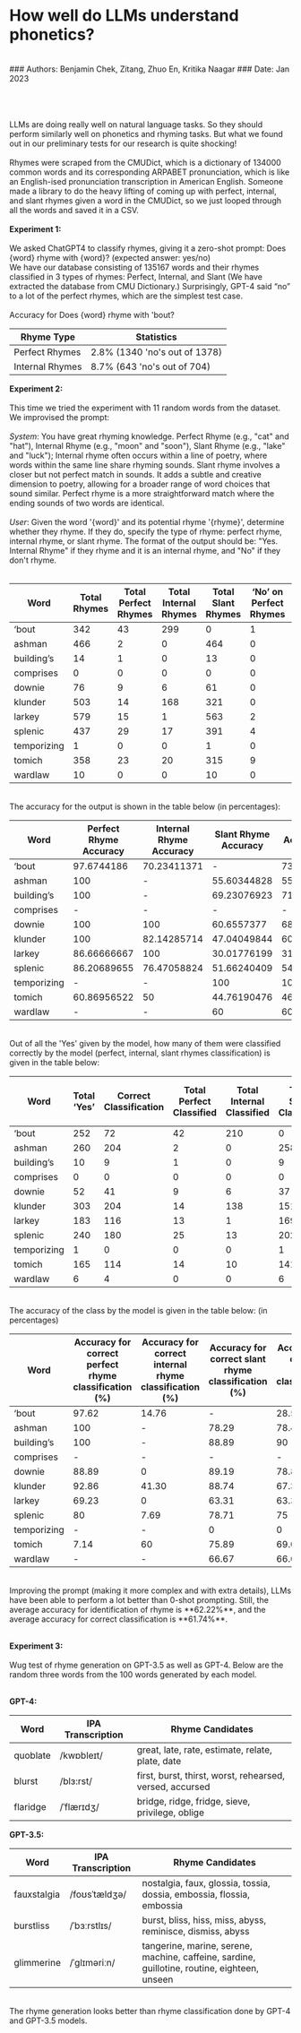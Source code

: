 # How well do LLMs understand phonetics?

<br>
### <span class="colored">Authors:</span> Benjamin Chek, Zitang, Zhuo En, Kritika Naagar
### <span class="colored">Date</span>: Jan 2023

<br><br><br>
LLMs are doing really well on natural language tasks. So they should perform similarly well on phonetics and rhyming tasks. But what we found out in our preliminary tests for our research is quite shocking!
<br><br>
Rhymes were scraped from the CMUDict, which is a dictionary of 134000 common words and its corresponding ARPABET pronunciation, which is like an English-ised pronunciation transcription in American English. Someone made a library to do the heavy lifting of coming up with perfect, internal, and slant rhymes given a word in the CMUDict, so we just looped through all the words and saved it in a CSV.
<br><br>
**Experiment 1:**
<br><br>
We asked ChatGPT4 to classify rhymes, giving it a zero-shot prompt: Does {word} rhyme with {word}? (expected answer: yes/no)  
We have our database consisting of 135167 words and their rhymes classified in 3 types of rhymes: Perfect, Internal, and Slant (We have extracted the database from CMU Dictionary.) Surprisingly, GPT-4 said “no” to a lot of the perfect rhymes, which are the simplest test case.
<br><br>
Accuracy for Does {word} rhyme with 'bout?

<div class="table blog-1-table-1">
    <table>
    <thead>
        <tr>
        <th>Rhyme Type</th>
        <th>Statistics</th>
        </tr>
    </thead>
    <tbody>
        <tr>
        <td data-label="Rhyme Type">Perfect Rhymes</td>
        <td data-label="Statistics">2.8% (1340 'no's out of 1378)</td>
        </tr>
        <tr>
        <td data-label="Rhyme Type">Internal Rhymes</td>
        <td data-label="Statistics">8.7% (643 'no's out of 704)</td>
        </tr>
    </tbody>
    </table>
</div>

**Experiment 2:**  
<br>
This time we tried the experiment with 11 random words from the dataset. We improvised the prompt:  
<br>
_System_: You have great rhyming knowledge. Perfect Rhyme (e.g., "cat" and "hat"), Internal Rhyme (e.g., "moon" and "soon"), Slant Rhyme (e.g., "lake" and "luck"); Internal rhyme often occurs within a line of poetry, where words within the same line share rhyming sounds. Slant rhyme involves a closer but not perfect match in sounds. It adds a subtle and creative dimension to poetry, allowing for a broader range of word choices that sound similar. Perfect rhyme is a more straightforward match where the ending sounds of two words are identical.  
<br>
_User_: Given the word '{word}' and its potential rhyme '{rhyme}', determine whether they rhyme. If they do, specify the type of rhyme: perfect rhyme, internal rhyme, or slant rhyme. The format of the output should be: "Yes. Internal Rhyme" if they rhyme and it is an internal rhyme, and "No" if they don't rhyme.  
<br>

<div class="table">
    <table>
    <thead>
        <tr>
        <th>Word</th>
        <th>Total Rhymes</th>
        <th>Total Perfect Rhymes</th>
        <th>Total Internal Rhymes</th>
        <th>Total Slant Rhymes</th>
        <th>‘No’ on Perfect Rhymes</th>
        <th>‘No’ on Internal Rhymes</th>
        <th>‘No’ on Slant Rhymes</th>
        </tr>
    </thead>
    <tbody>
        <tr>
        <td data-label="Word">‘bout</td>
        <td data-label="Total Rhymes">342</td>
        <td data-label="Total Perfect Rhymes">43</td>
        <td data-label="Total Internal Rhymes">299</td>
        <td data-label="Total Slant Rhymes">0</td>
        <td data-label="‘No’ on Perfect Rhymes">1</td>
        <td data-label="‘No’ on Internal Rhymes">89</td>
        <td data-label="‘No’ on Slant Rhymes">0</td>
        </tr>
        <tr>
        <td data-label="Word">ashman</td>
        <td data-label="Total Rhymes">466</td>
        <td data-label="Total Perfect Rhymes">2</td>
        <td data-label="Total Internal Rhymes">0</td>
        <td data-label="Total Slant Rhymes">464</td>
        <td data-label="‘No’ on Perfect Rhymes">0</td>
        <td data-label="‘No’ on Internal Rhymes">0</td>
        <td data-label="‘No’ on Slant Rhymes">206</td>
        </tr>
        <tr>
        <td data-label="Word">building’s</td>
        <td data-label="Total Rhymes">14</td>
        <td data-label="Total Perfect Rhymes">1</td>
        <td data-label="Total Internal Rhymes">0</td>
        <td data-label="Total Slant Rhymes">13</td>
        <td data-label="‘No’ on Perfect Rhymes">0</td>
        <td data-label="‘No’ on Internal Rhymes">0</td>
        <td data-label="‘No’ on Slant Rhymes">4</td>
        </tr>
        <tr>
        <td data-label="Word">comprises</td>
        <td data-label="Total Rhymes">0</td>
        <td data-label="Total Perfect Rhymes">0</td>
        <td data-label="Total Internal Rhymes">0</td>
        <td data-label="Total Slant Rhymes">0</td>
        <td data-label="‘No’ on Perfect Rhymes">0</td>
        <td data-label="‘No’ on Internal Rhymes">0</td>
        <td data-label="‘No’ on Slant Rhymes">0</td>
        </tr>
        <tr>
        <td data-label="Word">downie</td>
        <td data-label="Total Rhymes">76</td>
        <td data-label="Total Perfect Rhymes">9</td>
        <td data-label="Total Internal Rhymes">6</td>
        <td data-label="Total Slant Rhymes">61</td>
        <td data-label="‘No’ on Perfect Rhymes">0</td>
        <td data-label="‘No’ on Internal Rhymes">0</td>
        <td data-label="‘No’ on Slant Rhymes">24</td>
        </tr>
        <tr>
        <td data-label="Word">klunder</td>
        <td data-label="Total Rhymes">503</td>
        <td data-label="Total Perfect Rhymes">14</td>
        <td data-label="Total Internal Rhymes">168</td>
        <td data-label="Total Slant Rhymes">321</td>
        <td data-label="‘No’ on Perfect Rhymes">0</td>
        <td data-label="‘No’ on Internal Rhymes">30</td>
        <td data-label="‘No’ on Slant Rhymes">170</td>
        </tr>
        <tr>
        <td data-label="Word">larkey</td>
        <td data-label="Total Rhymes">579</td>
        <td data-label="Total Perfect Rhymes">15</td>
        <td data-label="Total Internal Rhymes">1</td>
        <td data-label="Total Slant Rhymes">563</td>
        <td data-label="‘No’ on Perfect Rhymes">2</td>
        <td data-label="‘No’ on Internal Rhymes">0</td>
        <td data-label="‘No’ on Slant Rhymes">394</td>
        </tr>
        <tr>
        <td data-label="Word">splenic</td>
        <td data-label="Total Rhymes">437</td>
        <td data-label="Total Perfect Rhymes">29</td>
        <td data-label="Total Internal Rhymes">17</td>
        <td data-label="Total Slant Rhymes">391</td>
        <td data-label="‘No’ on Perfect Rhymes">4</td>
        <td data-label="‘No’ on Internal Rhymes">4</td>
        <td data-label="‘No’ on Slant Rhymes">189</td>
        </tr>
        <tr>
        <td data-label="Word">temporizing</td>
        <td data-label="Total Rhymes">1</td>
        <td data-label="Total Perfect Rhymes">0</td>
        <td data-label="Total Internal Rhymes">0</td>
        <td data-label="Total Slant Rhymes">1</td>
        <td data-label="‘No’ on Perfect Rhymes">0</td>
        <td data-label="‘No’ on Internal Rhymes">0</td>
        <td data-label="‘No’ on Slant Rhymes">0</td>
        </tr>
        <tr>
        <td data-label="Word">tomich</td>
        <td data-label="Total Rhymes">358</td>
        <td data-label="Total Perfect Rhymes">23</td>
        <td data-label="Total Internal Rhymes">20</td>
        <td data-label="Total Slant Rhymes">315</td>
        <td data-label="‘No’ on Perfect Rhymes">9</td>
        <td data-label="‘No’ on Internal Rhymes">10</td>
        <td data-label="‘No’ on Slant Rhymes">174</td>
        </tr>
        <tr>
        <td data-label="Word">wardlaw</td>
        <td data-label="Total Rhymes">10</td>
        <td data-label="Total Perfect Rhymes">0</td>
        <td data-label="Total Internal Rhymes">0</td>
        <td data-label="Total Slant Rhymes">10</td>
        <td data-label="‘No’ on Perfect Rhymes">0</td>
        <td data-label="‘No’ on Internal Rhymes">0</td>
        <td data-label="‘No’ on Slant Rhymes">4</td>
        </tr>
    </tbody>
    </table>
</div>

<br>
The accuracy for the output is shown in the table below (in percentages):  
<br>

<div class="table">
    <table>
        <thead>
            <tr>
                <th>Word</th>
                <th>Perfect Rhyme Accuracy</th>
                <th>Internal Rhyme Accuracy</th>
                <th>Slant Rhyme Accuracy</th>
                <th>Overall Accuracy for the Word</th>
            </tr>
        </thead>
        <tbody>
            <tr>
                <td data-label="Word">‘bout</td>
                <td data-label="Perfect Rhyme Accuracy">97.6744186</td>
                <td data-label="Internal Rhyme Accuracy">70.23411371</td>
                <td data-label="Slant Rhyme Accuracy">-</td>
                <td data-label="Overall Accuracy for the Word">73.68421053</td>
            </tr>
            <tr>
                <td data-label="Word">ashman</td>
                <td data-label="Perfect Rhyme Accuracy">100</td>
                <td data-label="Internal Rhyme Accuracy">-</td>
                <td data-label="Slant Rhyme Accuracy">55.60344828</td>
                <td data-label="Overall Accuracy for the Word">55.79399142</td>
            </tr>
            <tr>
                <td data-label="Word">building’s</td>
                <td data-label="Perfect Rhyme Accuracy">100</td>
                <td data-label="Internal Rhyme Accuracy">-</td>
                <td data-label="Slant Rhyme Accuracy">69.23076923</td>
                <td data-label="Overall Accuracy for the Word">71.42857143</td>
            </tr>
            <tr>
                <td data-label="Word">comprises</td>
                <td data-label="Perfect Rhyme Accuracy">-</td>
                <td data-label="Internal Rhyme Accuracy">-</td>
                <td data-label="Slant Rhyme Accuracy">-</td>
                <td data-label="Overall Accuracy for the Word">-</td>
            </tr>
            <tr>
                <td data-label="Word">downie</td>
                <td data-label="Perfect Rhyme Accuracy">100</td>
                <td data-label="Internal Rhyme Accuracy">100</td>
                <td data-label="Slant Rhyme Accuracy">60.6557377</td>
                <td data-label="Overall Accuracy for the Word">68.42105263</td>
            </tr>
            <tr>
                <td data-label="Word">klunder</td>
                <td data-label="Perfect Rhyme Accuracy">100</td>
                <td data-label="Internal Rhyme Accuracy">82.14285714</td>
                <td data-label="Slant Rhyme Accuracy">47.04049844</td>
                <td data-label="Overall Accuracy for the Word">60.23856859</td>
            </tr>
            <tr>
                <td data-label="Word">larkey</td>
                <td data-label="Perfect Rhyme Accuracy">86.66666667</td>
                <td data-label="Internal Rhyme Accuracy">100</td>
                <td data-label="Slant Rhyme Accuracy">30.01776199</td>
                <td data-label="Overall Accuracy for the Word">31.60621762</td>
            </tr>
            <tr>
                <td data-label="Word">splenic</td>
                <td data-label="Perfect Rhyme Accuracy">86.20689655</td>
                <td data-label="Internal Rhyme Accuracy">76.47058824</td>
                <td data-label="Slant Rhyme Accuracy">51.66240409</td>
                <td data-label="Overall Accuracy for the Word">54.91990847</td>
            </tr>
            <tr>
                <td data-label="Word">temporizing</td>
                <td data-label="Perfect Rhyme Accuracy">-</td>
                <td data-label="Internal Rhyme Accuracy">-</td>
                <td data-label="Slant Rhyme Accuracy">100</td>
                <td data-label="Overall Accuracy for the Word">100</td>
            </tr>
            <tr>
                <td data-label="Word">tomich</td>
                <td data-label="Perfect Rhyme Accuracy">60.86956522</td>
                <td data-label="Internal Rhyme Accuracy">50</td>
                <td data-label="Slant Rhyme Accuracy">44.76190476</td>
                <td data-label="Overall Accuracy for the Word">46.08938547</td>
            </tr>
            <tr>
                <td data-label="Word">wardlaw</td>
                <td data-label="Perfect Rhyme Accuracy">-</td>
                <td data-label="Internal Rhyme Accuracy">-</td>
                <td data-label="Slant Rhyme Accuracy">60</td>
                <td data-label="Overall Accuracy for the Word">60</td>
            </tr>
        </tbody>
    </table>

</div>

<br>
Out of all the 'Yes' given by the model, how many of them were classified correctly by the model  
(perfect, internal, slant rhymes classification) is given in the table below:  
<br>

<div class="table">
<table>
    <thead>
        <tr>
            <th>Word</th>
            <th>Total ‘Yes’</th>
            <th>Correct Classification</th>
            <th>Total Perfect Classified</th>
            <th>Total Internal Classified</th>
            <th>Total Slant Classified</th>
            <th>Total Correct Perfect Classified</th>
            <th>Total Correct Internal Classified</th>
            <th>Total Correct Slant Classified</th>
        </tr>
    </thead>
    <tbody>
        <tr>
            <td data-label="Word">‘bout</td>
            <td data-label="Total ‘Yes’">252</td>
            <td data-label="Correct Classification">72</td>
            <td data-label="Total Perfect Classified">42</td>
            <td data-label="Total Internal Classified">210</td>
            <td data-label="Total Slant Classified">0</td>
            <td data-label="Total Correct Perfect Classified">41</td>
            <td data-label="Total Correct Internal Classified">31</td>
            <td data-label="Total Correct Slant Classified">0</td>
        </tr>
        <tr>
            <td data-label="Word">ashman</td>
            <td data-label="Total ‘Yes’">260</td>
            <td data-label="Correct Classification">204</td>
            <td data-label="Total Perfect Classified">2</td>
            <td data-label="Total Internal Classified">0</td>
            <td data-label="Total Slant Classified">258</td>
            <td data-label="Total Correct Perfect Classified">2</td>
            <td data-label="Total Correct Internal Classified">0</td>
            <td data-label="Total Correct Slant Classified">202</td>
        </tr>
        <tr>
            <td data-label="Word">building’s</td>
            <td data-label="Total ‘Yes’">10</td>
            <td data-label="Correct Classification">9</td>
            <td data-label="Total Perfect Classified">1</td>
            <td data-label="Total Internal Classified">0</td>
            <td data-label="Total Slant Classified">9</td>
            <td data-label="Total Correct Perfect Classified">1</td>
            <td data-label="Total Correct Internal Classified">0</td>
            <td data-label="Total Correct Slant Classified">8</td>
        </tr>
        <tr>
            <td data-label="Word">comprises</td>
            <td data-label="Total ‘Yes’">0</td>
            <td data-label="Correct Classification">0</td>
            <td data-label="Total Perfect Classified">0</td>
            <td data-label="Total Internal Classified">0</td>
            <td data-label="Total Slant Classified">0</td>
            <td data-label="Total Correct Perfect Classified">0</td>
            <td data-label="Total Correct Internal Classified">0</td>
            <td data-label="Total Correct Slant Classified">0</td>
        </tr>
        <tr>
            <td data-label="Word">downie</td>
            <td data-label="Total ‘Yes’">52</td>
            <td data-label="Correct Classification">41</td>
            <td data-label="Total Perfect Classified">9</td>
            <td data-label="Total Internal Classified">6</td>
            <td data-label="Total Slant Classified">37</td>
            <td data-label="Total Correct Perfect Classified">8</td>
            <td data-label="Total Correct Internal Classified">0</td>
            <td data-label="Total Correct Slant Classified">33</td>
        </tr>
        <tr>
            <td data-label="Word">klunder</td>
            <td data-label="Total ‘Yes’">303</td>
            <td data-label="Correct Classification">204</td>
            <td data-label="Total Perfect Classified">14</td>
            <td data-label="Total Internal Classified">138</td>
            <td data-label="Total Slant Classified">151</td>
            <td data-label="Total Correct Perfect Classified">13</td>
            <td data-label="Total Correct Internal Classified">57</td>
            <td data-label="Total Correct Slant Classified">134</td>
        </tr>
        <tr>
            <td data-label="Word">larkey</td>
            <td data-label="Total ‘Yes’">183</td>
            <td data-label="Correct Classification">116</td>
            <td data-label="Total Perfect Classified">13</td>
            <td data-label="Total Internal Classified">1</td>
            <td data-label="Total Slant Classified">169</td>
            <td data-label="Total Correct Perfect Classified">9</td>
            <td data-label="Total Correct Internal Classified">0</td>
            <td data-label="Total Correct Slant Classified">107</td>
        </tr>
        <tr>
            <td data-label="Word">splenic</td>
            <td data-label="Total ‘Yes’">240</td>
            <td data-label="Correct Classification">180</td>
            <td data-label="Total Perfect Classified">25</td>
            <td data-label="Total Internal Classified">13</td>
            <td data-label="Total Slant Classified">202</td>
            <td data-label="Total Correct Perfect Classified">20</td>
            <td data-label="Total Correct Internal Classified">1</td>
            <td data-label="Total Correct Slant Classified">159</td>
        </tr>
        <tr>
            <td data-label="Word">temporizing</td>
            <td data-label="Total ‘Yes’">1</td>
            <td data-label="Correct Classification">0</td>
            <td data-label="Total Perfect Classified">0</td>
            <td data-label="Total Internal Classified">0</td>
            <td data-label="Total Slant Classified">1</td>
            <td data-label="Total Correct Perfect Classified">0</td>
            <td data-label="Total Correct Internal Classified">0</td>
            <td data-label="Total Correct Slant Classified">0</td>
        </tr>
        <tr>
            <td data-label="Word">tomich</td>
            <td data-label="Total ‘Yes’">165</td>
            <td data-label="Correct Classification">114</td>
            <td data-label="Total Perfect Classified">14</td>
            <td data-label="Total Internal Classified">10</td>
            <td data-label="Total Slant Classified">141</td>
            <td data-label="Total Correct Perfect Classified">1</td>
            <td data-label="Total Correct Internal Classified">6</td>
            <td data-label="Total Correct Slant Classified">107</td>
        </tr>
        <tr>
            <td data-label="Word">wardlaw</td>
            <td data-label="Total ‘Yes’">6</td>
            <td data-label="Correct Classification">4</td>
            <td data-label="Total Perfect Classified">0</td>
            <td data-label="Total Internal Classified">0</td>
            <td data-label="Total Slant Classified">6</td>
            <td data-label="Total Correct Perfect Classified">0</td>
            <td data-label="Total Correct Internal Classified">0</td>
            <td data-label="Total Correct Slant Classified">4</td>
        </tr>
    </tbody>
</table>

</div>

<br>
The accuracy of the class by the model is given in the table below: (in percentages)
<br>

<div class="table">
<table>
  <thead>
    <tr>
      <th>Word</th>
      <th>Accuracy for correct perfect rhyme classification (%)</th>
      <th>Accuracy for correct internal rhyme classification (%)</th>
      <th>Accuracy for correct slant rhyme classification (%)</th>
      <th>Accuracy for correct rhyme classification (%)</th>
    </tr>
  </thead>
  <tbody>
    <tr>
      <td data-label="Word">‘bout</td>
      <td data-label="Accuracy for perfect rhyme (%)">97.62</td>
      <td data-label="Accuracy for internal rhyme (%)">14.76</td>
      <td data-label="Accuracy for slant rhyme (%)">-</td>
      <td data-label="Accuracy for rhyme (%)">28.57</td>
    </tr>
    <tr>
      <td data-label="Word">ashman</td>
      <td data-label="Accuracy for perfect rhyme (%)">100</td>
      <td data-label="Accuracy for internal rhyme (%)">-</td>
      <td data-label="Accuracy for slant rhyme (%)">78.29</td>
      <td data-label="Accuracy for rhyme (%)">78.46</td>
    </tr>
    <tr>
      <td data-label="Word">building’s</td>
      <td data-label="Accuracy for perfect rhyme (%)">100</td>
      <td data-label="Accuracy for internal rhyme (%)">-</td>
      <td data-label="Accuracy for slant rhyme (%)">88.89</td>
      <td data-label="Accuracy for rhyme (%)">90</td>
    </tr>
    <tr>
      <td data-label="Word">comprises</td>
      <td data-label="Accuracy for perfect rhyme (%)">-</td>
      <td data-label="Accuracy for internal rhyme (%)">-</td>
      <td data-label="Accuracy for slant rhyme (%)">-</td>
      <td data-label="Accuracy for rhyme (%)">-</td>
    </tr>
    <tr>
      <td data-label="Word">downie</td>
      <td data-label="Accuracy for perfect rhyme (%)">88.89</td>
      <td data-label="Accuracy for internal rhyme (%)">0</td>
      <td data-label="Accuracy for slant rhyme (%)">89.19</td>
      <td data-label="Accuracy for rhyme (%)">78.85</td>
    </tr>
    <tr>
      <td data-label="Word">klunder</td>
      <td data-label="Accuracy for perfect rhyme (%)">92.86</td>
      <td data-label="Accuracy for internal rhyme (%)">41.30</td>
      <td data-label="Accuracy for slant rhyme (%)">88.74</td>
      <td data-label="Accuracy for rhyme (%)">67.33</td>
    </tr>
    <tr>
      <td data-label="Word">larkey</td>
      <td data-label="Accuracy for perfect rhyme (%)">69.23</td>
      <td data-label="Accuracy for internal rhyme (%)">0</td>
      <td data-label="Accuracy for slant rhyme (%)">63.31</td>
      <td data-label="Accuracy for rhyme (%)">63.39</td>
    </tr>
    <tr>
      <td data-label="Word">splenic</td>
      <td data-label="Accuracy for perfect rhyme (%)">80</td>
      <td data-label="Accuracy for internal rhyme (%)">7.69</td>
      <td data-label="Accuracy for slant rhyme (%)">78.71</td>
      <td data-label="Accuracy for rhyme (%)">75</td>
    </tr>
    <tr>
      <td data-label="Word">temporizing</td>
      <td data-label="Accuracy for perfect rhyme (%)">-</td>
      <td data-label="Accuracy for internal rhyme (%)">-</td>
      <td data-label="Accuracy for slant rhyme (%)">0</td>
      <td data-label="Accuracy for rhyme (%)">0</td>
    </tr>
    <tr>
      <td data-label="Word">tomich</td>
      <td data-label="Accuracy for perfect rhyme (%)">7.14</td>
      <td data-label="Accuracy for internal rhyme (%)">60</td>
      <td data-label="Accuracy for slant rhyme (%)">75.89</td>
      <td data-label="Accuracy for rhyme (%)">69.09</td>
    </tr>
    <tr>
      <td data-label="Word">wardlaw</td>
      <td data-label="Accuracy for perfect rhyme (%)">-</td>
      <td data-label="Accuracy for internal rhyme (%)">-</td>
      <td data-label="Accuracy for slant rhyme (%)">66.67</td>
      <td data-label="Accuracy for rhyme (%)">66.67</td>
    </tr>
  </tbody>
</table>

</div>

<br>
Improving the prompt (making it more complex and with extra details), LLMs have been able to perform a lot better than 0-shot prompting. Still, the average accuracy for identification of rhyme is **62.22%**, and the average accuracy for correct classification is **61.74%**.
<br><br>

**Experiment 3:**
<br><br>
Wug test of rhyme generation on GPT-3.5 as well as GPT-4. Below are the random three words from the 100 words generated by each model.
<br><br>

**GPT-4:**

<div class="table">
<table>
  <thead>
    <tr>
      <th>Word</th>
      <th>IPA Transcription</th>
      <th>Rhyme Candidates</th>
    </tr>
  </thead>
  <tbody>
    <tr>
      <td data-label="Word">quoblate</td>
      <td data-label="IPA Transcription">/kwɒbleɪt/</td>
      <td data-label="Rhyme Candidates">great, late, rate, estimate, relate, plate, date</td>
    </tr>
    <tr>
      <td data-label="Word">blurst</td>
      <td data-label="IPA Transcription">/blɜ:rst/</td>
      <td data-label="Rhyme Candidates">first, burst, thirst, worst, rehearsed, versed, accursed</td>
    </tr>
    <tr>
      <td data-label="Word">flaridge</td>
      <td data-label="IPA Transcription">/ˈflærɪdʒ/</td>
      <td data-label="Rhyme Candidates">bridge, ridge, fridge, sieve, privilege, oblige</td>
    </tr>
  </tbody>
</table>

</div>

**GPT-3.5:**

<div class="table">
<table>
  <thead>
    <tr>
      <th>Word</th>
      <th>IPA Transcription</th>
      <th>Rhyme Candidates</th>
    </tr>
  </thead>
  <tbody>
    <tr>
      <td data-label="Word">fauxstalgia</td>
      <td data-label="IPA Transcription">/foʊsˈtældʒə/</td>
      <td data-label="Rhyme Candidates">nostalgia, faux, glossia, tossia, dossia, embossia, flossia, embossia</td>
    </tr>
    <tr>
      <td data-label="Word">burstliss</td>
      <td data-label="IPA Transcription">/ˈbɜːrstlɪs/</td>
      <td data-label="Rhyme Candidates">burst, bliss, hiss, miss, abyss, reminisce, dismiss, abyss</td>
    </tr>
    <tr>
      <td data-label="Word">glimmerine</td>
      <td data-label="IPA Transcription">/ˈɡlɪməriːn/</td>
      <td data-label="Rhyme Candidates">tangerine, marine, serene, machine, caffeine, sardine, guillotine, routine, eighteen, unseen</td>
    </tr>
  </tbody>
</table>

</div>

<br>
The rhyme generation looks better than rhyme classification done by GPT-4 and GPT-3.5 models.

